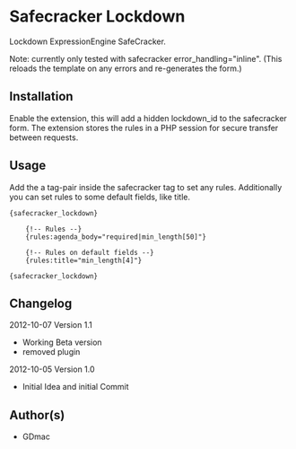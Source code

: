 # Safecracker Lockdown

Lockdown ExpressionEngine SafeCracker.

Note: currently only tested with safecracker error_handling="inline".
(This reloads the template on any errors and re-generates the form.)


## Installation

Enable the extension, this will add a hidden lockdown_id 
to the safecracker form. The extension stores the rules
in a PHP session for secure transfer between requests.

## Usage

Add the a tag-pair inside the safecracker tag to set any rules.
Additionally you can set rules to some default fields, like title.

	{safecracker_lockdown}

		{!-- Rules --}
		{rules:agenda_body="required|min_length[50]"}

		{!-- Rules on default fields --}
		{rules:title="min_length[4]"}

	{safecracker_lockdown}



## Changelog

2012-10-07 Version 1.1
- Working Beta version
- removed plugin

2012-10-05 Version 1.0
- Initial Idea and initial Commit



## Author(s)
- GDmac
